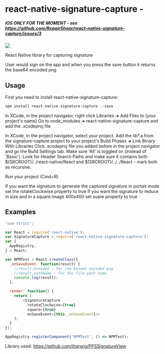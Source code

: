 # react-native-signature-capture -

##### iOS ONLY FOR THE MOMENT - see https://github.com/RepairShopr/react-native-signature-capture/issues/3 #####

<img src="http://i.giphy.com/3oEduIyWb48Ws3bSuc.gif" />

React Native library for capturing signature

User would sign on the app and when you press the save button it returns the base64 encoded png

## Usage

First you need to install react-native-signature-capture:

```javascript
npm install react-native-signature-capture --save
```

In XCode, in the project navigator, right click Libraries ➜ Add Files to [your project's name] Go to node_modules ➜ react-native-signature-capture and add the .xcodeproj file

In XCode, in the project navigator, select your project. Add the lib*.a from the signature-capture project to your project's Build Phases ➜ Link Binary With Libraries Click .xcodeproj file you added before in the project navigator and go the Build Settings tab. Make sure 'All' is toggled on (instead of 'Basic'). Look for Header Search Paths and make sure it contains both $(SRCROOT)/../react-native/React and $(SRCROOT)/../../React - mark both as recursive.

Run your project (Cmd+R)

If you want the signature to generate the captured signature in portait mode set the rotateClockwise property to true
If you want the signature to reduce in size and in a square image 400x400 set suare property to true

## Examples

```javascript
'use strict';

var React = require('react-native');
var SignatureCapture = require('react-native-signature-capture');
var {
  AppRegistry,
} = React;

var NPMTest = React.createClass({
  _onSaveEvent: function(result) {
    //result.encoded - for the base64 encoded png
    //result.pathName - for the file path name
    console.log(result);
  },

  render: function() {
    return (
        <SignatureCapture
          rotateClockwise={true}
          square={true}
          onSaveEvent={this._onSaveEvent}/>
    );
  }
});

AppRegistry.registerComponent('NPMTest', () => NPMTest);
```

Library used:
https://github.com/jharwig/PPSSignatureView
